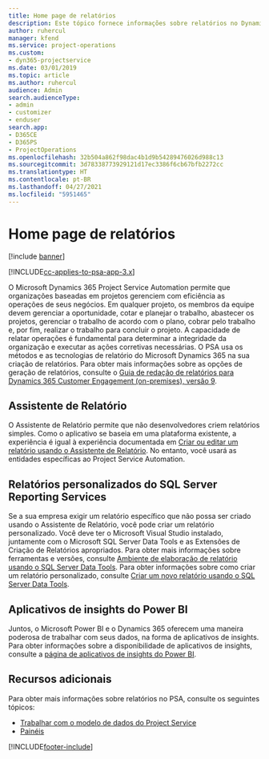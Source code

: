 ```yaml
---
title: Home page de relatórios
description: Este tópico fornece informações sobre relatórios no Dynamics 365 Project Service Automation.
author: ruhercul
manager: kfend
ms.service: project-operations
ms.custom:
- dyn365-projectservice
ms.date: 03/01/2019
ms.topic: article
ms.author: ruhercul
audience: Admin
search.audienceType:
- admin
- customizer
- enduser
search.app:
- D365CE
- D365PS
- ProjectOperations
ms.openlocfilehash: 32b504a862f98dac4b1d9b54289476026d988c13
ms.sourcegitcommit: 3d78338773929121d17ec3386f6cb67bfb2272cc
ms.translationtype: HT
ms.contentlocale: pt-BR
ms.lasthandoff: 04/27/2021
ms.locfileid: "5951465"
---
```

# <a name="reporting-home-page"></a>Home page de relatórios

[!include [banner](../includes/psa-now-project-operations.md)]

[!INCLUDE[cc-applies-to-psa-app-3.x](../includes/cc-applies-to-psa-app-3x.md)]

O Microsoft Dynamics 365 Project Service Automation permite que organizações baseadas em projetos gerenciem com eficiência as operações de seus negócios. Em qualquer projeto, os membros da equipe devem gerenciar a oportunidade, cotar e planejar o trabalho, abastecer os projetos, gerenciar o trabalho de acordo com o plano, cobrar pelo trabalho e, por fim, realizar o trabalho para concluir o projeto. A capacidade de relatar operações é fundamental para determinar a integridade da organização e executar as ações corretivas necessárias. O PSA usa os métodos e as tecnologias de relatório do Microsoft Dynamics 365 na sua criação de relatórios. Para obter mais informações sobre as opções de geração de relatórios, consulte o [Guia de redação de relatórios para Dynamics 365 Customer Engagement (on-premises), versão 9](/dynamics365/customerengagement/on-premises/analytics/reporting-analytics-with-dynamics-365).

## <a name="report-wizard"></a>Assistente de Relatório

O Assistente de Relatório permite que não desenvolvedores criem relatórios simples. Como o aplicativo se baseia em uma plataforma existente, a experiência é igual à experiência documentada em [Criar ou editar um relatório usando o Assistente de Relatório](/dynamics365/customerengagement/on-premises/basics/create-edit-copy-report-wizard). No entanto, você usará as entidades específicas ao Project Service Automation.

## <a name="custom-sql-server-reporting-services-reports"></a>Relatórios personalizados do SQL Server Reporting Services

Se a sua empresa exigir um relatório específico que não possa ser criado usando o Assistente de Relatório, você pode criar um relatório personalizado. Você deve ter o Microsoft Visual Studio instalado, juntamente com o Microsoft SQL Server Data Tools e as Extensões de Criação de Relatórios apropriados. Para obter mais informações sobre ferramentas e versões, consulte [Ambiente de elaboração de relatório usando o SQL Server Data Tools](/dynamics365/customerengagement/on-premises/analytics/report-writing-environment-using-sql-server-data-tools). Para obter informações sobre como criar um relatório personalizado, consulte [Criar um novo relatório usando o SQL Server Data Tools](/dynamics365/customerengagement/on-premises/analytics/create-a-new-report-using-sql-server-data-tools).

## <a name="power-bi-insights-apps"></a>Aplicativos de insights do Power BI

Juntos, o Microsoft Power BI e o Dynamics 365 oferecem uma maneira poderosa de trabalhar com seus dados, na forma de aplicativos de insights. Para obter informações sobre a disponibilidade de aplicativos de insights, consulte a [página de aplicativos de insights do Power BI](https://powerbi.microsoft.com/power-bi-insights-apps/).


## <a name="additional-resources"></a>Recursos adicionais
Para obter mais informações sobre relatórios no PSA, consulte os seguintes tópicos:

- [Trabalhar com o modelo de dados do Project Service](reports-working-project-service-data-model.md)
- [Painéis](reports-dashboards.md)



[!INCLUDE[footer-include](../includes/footer-banner.md)]